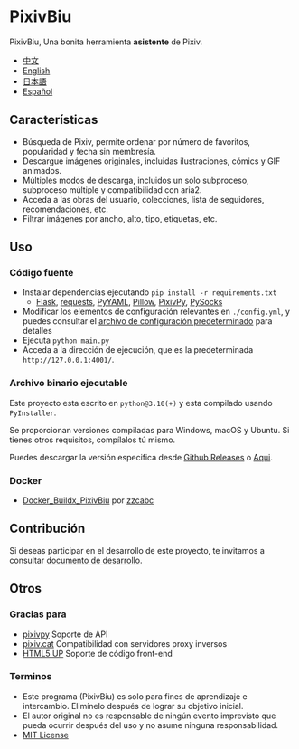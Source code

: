 # PixivBiu

PixivBiu, Una bonita herramienta **asistente** de Pixiv.

- [中文](/README.md)
- [English](/docs/README_EN.md)
- [日本語](/docs/README_JA.md)
- [Español](/docs/README_ES.md)

## Características

* Búsqueda de Pixiv, permite ordenar por número de favoritos, popularidad y fecha sin membresía.
* Descargue imágenes originales, incluidas ilustraciones, cómics y GIF animados.
* Múltiples modos de descarga, incluidos un solo subproceso, subproceso múltiple y compatibilidad con aria2.
* Acceda a las obras del usuario, colecciones, lista de seguidores, recomendaciones, etc.
* Filtrar imágenes por ancho, alto, tipo, etiquetas, etc.

## Uso

### Código fuente

* Instalar dependencias ejecutando `pip install -r requirements.txt`
  + [Flask](https://github.com/pallets/flask), [requests](https://github.com/psf/requests), [PyYAML](https://github.com/yaml/pyyaml), [Pillow](https://github.com/python-pillow/Pillow), [PixivPy](https://github.com/upbit/pixivpy), [PySocks](https://github.com/Anorov/PySocks)
* Modificar los elementos de configuración relevantes en `./config.yml`, y puedes consultar el [archivo de configuración predeterminado](/app/config/biu_es.yml) para detalles
* Ejecuta `python main.py`
* Acceda a la dirección de ejecución, que es la predeterminada `http://127.0.0.1:4001/`.

### Archivo binario ejecutable

Este proyecto esta escrito en `python@3.10(+)` y esta compilado usando `PyInstaller`.

Se proporcionan versiones compiladas para Windows, macOS y Ubuntu. Si tienes otros requisitos, compílalos tú mismo.

Puedes descargar la versión especifica desde [Github Releases](https://github.com/txperl/PixivBiu/releases) o [Aqui](https://biu.tls.moe/#/lib/dl).

### Docker

- [Docker_Buildx_PixivBiu](https://github.com/zzcabc/Docker_Buildx_PixivBiu) por [zzcabc](https://github.com/zzcabc)

## Contribución

Si deseas participar en el desarrollo de este proyecto, te invitamos a consultar [documento de desarrollo](https://biu.tls.moe/#/develop/quickin).

## Otros

### Gracias para

* [pixivpy](https://github.com/upbit/pixivpy) Soporte de API
* [pixiv.cat](https://pixiv.cat/) Compatibilidad con servidores proxy inversos
* [HTML5 UP](https://html5up.net/) Soporte de código front-end

### Terminos

* Este programa (PixivBiu) es solo para fines de aprendizaje e intercambio. Elimínelo después de lograr su objetivo inicial.
* El autor original no es responsable de ningún evento imprevisto que pueda ocurrir después del uso y no asume ninguna responsabilidad.
* [MIT License](https://choosealicense.com/licenses/mit/)